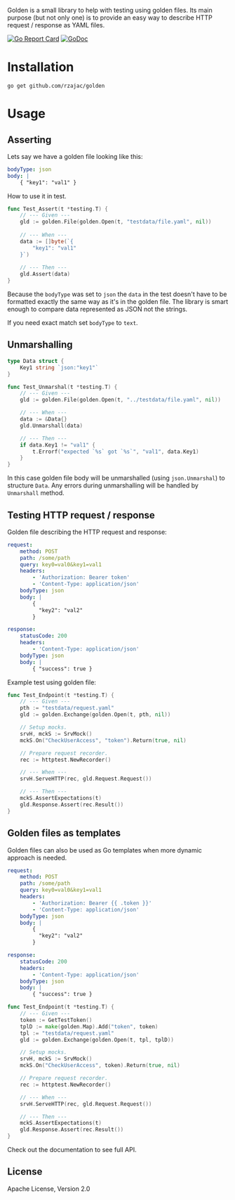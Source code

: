 Golden is a small library to help with testing using golden files. Its main
purpose (but not only one)  is to provide an easy way to describe 
HTTP request / response as YAML files. 

[![Go Report Card](https://goreportcard.com/badge/github.com/rzajac/golden)](https://goreportcard.com/report/github.com/rzajac/golden)
[![GoDoc](https://img.shields.io/badge/api-Godoc-blue.svg)](https://pkg.go.dev/github.com/rzajac/golden)

# Installation 

```
go get github.com/rzajac/golden
```

# Usage

## Asserting

Lets say we have a golden file looking like this:

```yaml
bodyType: json
body: |
    { "key1": "val1" }
```

How to use it in test.

```go
func Test_Assert(t *testing.T) {
    // --- Given --- 
    gld := golden.File(golden.Open(t, "testdata/file.yaml", nil))
    
    // --- When ---
    data := []byte(`{
        "key1": "val1"
    }`)
    
    // --- Then --- 
    gld.Assert(data)
}
```

Because the `bodyType` was set to `json` the `data` in the test doesn't 
have to be formatted exactly the same way as it's in the golden file. The
library is smart enough to compare data represented as JSON not the strings.  

If you need exact match set `bodyType` to `text`.  

## Unmarshalling

```go
type Data struct {
    Key1 string `json:"key1"`
}

func Test_Unmarshal(t *testing.T) {
    // --- Given ---
    gld := golden.File(golden.Open(t, "../testdata/file.yaml", nil))

    // --- When ---
    data := &Data{}
    gld.Unmarshall(data)

    // --- Then ---
    if data.Key1 != "val1" {
        t.Errorf("expected `%s` got `%s`", "val1", data.Key1)
    }
}
```

In this case golden file body will be unmarshalled (using `json.Unmarshal`)
to structure `Data`. Any errors during unmarshalling will be handled by 
`Unmarshall` method.

## Testing HTTP request / response

Golden file describing the HTTP request and response:

```yaml
request:
    method: POST
    path: /some/path
    query: key0=val0&key1=val1
    headers:
        - 'Authorization: Bearer token'
        - 'Content-Type: application/json'
    bodyType: json
    body: |
        {
          "key2": "val2"
        }

response:
    statusCode: 200
    headers:
        - 'Content-Type: application/json'
    bodyType: json
    body: |
        { "success": true }
```

Example test using golden file:

```go
func Test_Endpoint(t *testing.T) {
    // --- Given ---
    pth := "testdata/request.yaml"
    gld := golden.Exchange(golden.Open(t, pth, nil))

    // Setup mocks.
    srvH, mckS := SrvMock()
    mckS.On("CheckUserAccess", "token").Return(true, nil)

    // Prepare request recorder.
    rec := httptest.NewRecorder()

    // --- When ---
    srvH.ServeHTTP(rec, gld.Request.Request())

    // --- Then ---
    mckS.AssertExpectations(t)
    gld.Response.Assert(rec.Result())
}
```

## Golden files as templates

Golden files can also be used as Go templates when more dynamic approach 
is needed.

```yaml
request:
    method: POST
    path: /some/path
    query: key0=val0&key1=val1
    headers:
        - 'Authorization: Bearer {{ .token }}'
        - 'Content-Type: application/json'
    bodyType: json
    body: |
        {
          "key2": "val2"
        }

response:
    statusCode: 200
    headers:
        - 'Content-Type: application/json'
    bodyType: json
    body: |
        { "success": true }
```

```go
func Test_Endpoint(t *testing.T) {
    // --- Given ---
    token := GetTestToken()
    tplD := make(golden.Map).Add("token", token)
    tpl := "testdata/request.yaml"
    gld := golden.Exchange(golden.Open(t, tpl, tplD))

    // Setup mocks.
    srvH, mckS := SrvMock()
    mckS.On("CheckUserAccess", token).Return(true, nil)

    // Prepare request recorder.
    rec := httptest.NewRecorder()

    // --- When ---
    srvH.ServeHTTP(rec, gld.Request.Request())

    // --- Then ---
    mckS.AssertExpectations(t)
    gld.Response.Assert(rec.Result())
}
```

Check out the documentation to see full API.

## License

Apache License, Version 2.0
